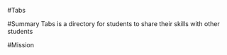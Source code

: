 #Tabs

#Summary
Tabs is a directory for students to share their skills with other students

#Mission
